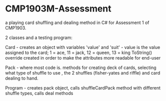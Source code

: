 # CMP1903M-Assessment

a playing card shuffling and dealing method in C# for Assessment 1 of CMP1903.

2 classes and a testing program:

Card - creates an object with variables 'value' and 'suit' - value is the value assigned to the card; 1 = ace, 11 = jack, 12 = queen, 13 = king
ToString() override created in order to make the attributes more readable for end-user

Pack - where most code is. methods for creating deck of cards, selecting what type of shuffle to use , the 2 shuffles (fisher-yates and riffle) and card dealing to hand.

Program - creates pack object, calls shuffleCardPack method with different shuffle types, calls deal methods
